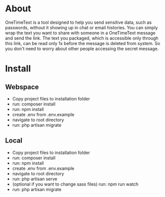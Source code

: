 # About
OneTimeText is a tool designed to help you send sensitive data, such as passwords, without it showing up in chat or email histories. You can simply wrap the text you want to share with someone in a OneTimeText message and send the link. The text you packaged, which is accessible only through this link, can be read only 1x before the message is deleted from system. So you don't need to worry about other people accessing the secret message.

# Install
## Webspace
- Copy project files to installation folder
- run: composer install
- run: npm install
- create .env from .env.example
- navigate to root directory
- run: php artisan migrate

## Local
- Copy project files to installation folder
- run: composer install
- run: npm install
- create .env from .env.example
- navigate to root directory
- run: php artisan serve
- (optional if you want to change sass files) run: npm run watch
- run: php artisan migrate

